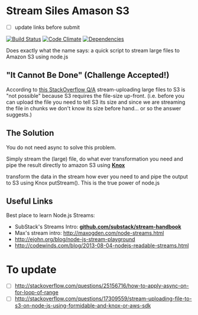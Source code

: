 Stream Siles Amason S3
========================

- [ ] update links before submit <br />

[![Build Status](https://travis-ci.org/nelsonic/time.png?branch=master)](https://travis-ci.org/nelsonic/time) [![Code Climate](https://codeclimate.com/github/nelsonic/time.png)](https://codeclimate.com/github/nelsonic/time) [![Dependencies](https://david-dm.org/nelsonic/time.png?theme=shields.io)](https://david-dm.org/nelsonic/time)


Does exactly what the name says: a quick script to stream large files to Amazon S3 using node.js


## "It Cannot Be Done" (Challenge Accepted!)

According to
[this StackOverflow Q/A](http://stackoverflow.com/a/17326079/1148249)
stream-uploading large files to S3
is "not possible" because S3 requires the file-size up-front.
(i.e. before you can upload the file you need to tell S3 its size
  and since we are streaming the file in chunks we don't know
  its size before hand... or so the answer suggests.)

## The Solution

You do not need async to solve this problem.

Simply stream the (large) file, do what ever transformation you need and pipe the result directly to amazon S3 using [**Knox**](https://github.com/LearnBoost/knox)







transform the data in the stream how ever you need to and pipe the output to S3 using Knox putStream(). This is the true power of node.js

## Useful Links

Best place to learn Node.js Streams:
- SubStack's Streams Intro: [**github.com/substack/stream-handbook**](http://github.com/substack/stream-handbook)
- Max's stream intro: http://maxogden.com/node-streams.html
- http://ejohn.org/blog/node-js-stream-playground
- http://codewinds.com/blog/2013-08-04-nodejs-readable-streams.html


# To update
- [ ] http://stackoverflow.com/questions/25156716/how-to-apply-async-on-for-loop-of-range
- [ ] http://stackoverflow.com/questions/17309559/stream-uploading-file-to-s3-on-node-js-using-formidable-and-knox-or-aws-sdk
